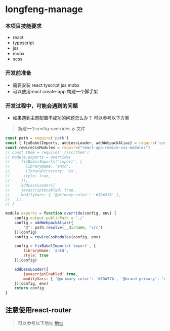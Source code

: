 # longfeng-manage

### 本项目技能要求 
- react
- typescript
- jss
- mobx
- scss

### 开发前准备
- 需要安装 react tyscript jss mobx 
- 可以使用react create-app 构建一个脚手架

### 开发过程中，可能会遇到的问题 
- 如果遇到主题配置不成功的问题怎么办？ 可以参考以下方案 
> 新建一个config-overrides.js 文件
```js
const path = require('path')
const { fixBabelImports, addLessLoader, addWebpackAlias} = require('customize-cra')
const rewireCssModules = require("react-app-rewire-css-modules")
// const them = require('./src/them')
// module.exports = override(
//     fixBabelImports('import', {
//       libraryName: 'antd',
//       libraryDirectory: 'es',
//      style: true,
//     }),
//     addLessLoader({
//     javascriptEnabled: true,
//     modifyVars: { '@primary-color': '#1DA57A' },
//   }),
// )

module.exports = function override(config, env) {
    config.output.publicPath = './'
    config = addWebpackAlias({
        "@": path.resolve(__dirname, "src")
    })(config)
    config = rewireCssModules(config, env)

    config = fixBabelImports('import', {
        libraryName: 'antd',
        style: true
    })(config)

    addLessLoader({
        javascriptEnabled: true,
        modifyVars: { '@primary-color': '#1DA57A', '@brand-primary': '#1DA57A' }
    })(config, env)
    return config
}
```

## 注意使用react-router 
> 可以参考以下地址
[地址](https://reacttraining.com/react-router/web/guides/quick-start)